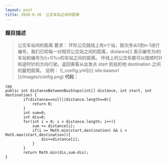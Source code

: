 ```yaml
---
layout: post
title: 2020-6-20  公交车站之间的距离
--- 
```

### 题目描述
>公交车站间的距离
要求：
环形公交路线上有n个站，按次序从0到n-1进行编号。我们已知每一对相邻公交站之间的距离，distance[i] 表示编号为i的车站和编号为(i+1)%n的车站之间的距离。
环线上的公交车都可以按顺时针和逆时针的方向行驶。返回乘客从出发点 start 到目的地 destination 之间的最短距离。
说明：
![_config.yml]({{ site.baseurl }}/images/config.png)
**代码：**
```
cpp
public int distanceBetweenBusStops(int[] distance, int start, int destination) {
        if(distance==null||distance.length==0){
            return 0;
        }
        int sum=0;
        int dis=0;
        for(int i = 0; i < distance.length; i++){
            sum += distance[i];
            if(i >= Math.min(start,destination) && i < Math.max(start,destination)){
                dis+=distance[i];
            }
        }
        return Math.min(dis,sum-dis);
}
```
